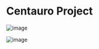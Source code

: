 ﻿# Centauro Project

![image](https://github.com/user-attachments/assets/d11c3ede-462e-426a-8600-b73439eb7b03)

![image](https://github.com/user-attachments/assets/6a057429-2cc9-4d0e-980e-5f1930449acf)





